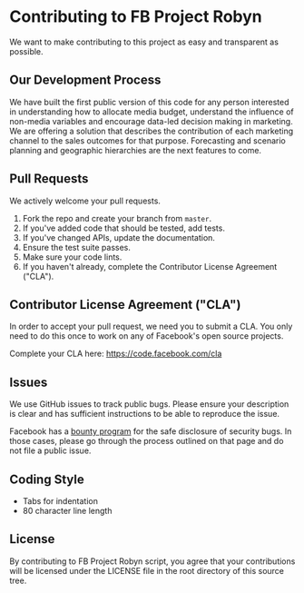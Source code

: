 # Contributing to FB Project Robyn

We want to make contributing to this project as easy and transparent as
possible.

## Our Development Process

We have built the first public version of this code for any person interested in
understanding how to allocate media budget, understand the influence of
non-media variables and encourage data-led decision making in marketing. We are
offering a solution that describes the contribution of each marketing channel to
the sales outcomes for that purpose. Forecasting and scenario planning and
geographic hierarchies are the next features to come.

## Pull Requests

We actively welcome your pull requests.

1. Fork the repo and create your branch from `master`.
2. If you've added code that should be tested, add tests.
3. If you've changed APIs, update the documentation.
4. Ensure the test suite passes.
5. Make sure your code lints.
6. If you haven't already, complete the Contributor License Agreement ("CLA").

## Contributor License Agreement ("CLA")

In order to accept your pull request, we need you to submit a CLA. You only need
to do this once to work on any of Facebook's open source projects.

Complete your CLA here: <https://code.facebook.com/cla>

## Issues

We use GitHub issues to track public bugs. Please ensure your description is
clear and has sufficient instructions to be able to reproduce the issue.

Facebook has a [bounty program](https://www.facebook.com/whitehat/) for the safe
disclosure of security bugs. In those cases, please go through the process
outlined on that page and do not file a public issue.

## Coding Style

- Tabs for indentation
- 80 character line length

## License

By contributing to FB Project Robyn script, you agree that your contributions
will be licensed under the LICENSE file in the root directory of this source
tree.
